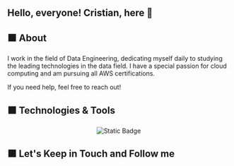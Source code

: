 ## Hello, everyone! Cristian, here 👋


⬛ About
----------------------------
I work in the field of Data Engineering, dedicating myself daily to studying the leading technologies in the data field. I have a special passion for cloud computing and am pursuing all AWS certifications.

If you need help, feel free to reach out!

⬛ Technologies & Tools
----------------------------
<p align="center">

<img alt="Static Badge" src="https://img.shields.io/badge/amazon-aws?style=for-the-badge&logo=amazonaws&logoColor=white&color=%23232F3E">

</p>

⬛ Let's Keep in Touch and Follow me
-----------------------------
